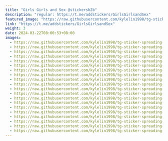 ```yaml
---
title: "Girls Girls and Sex @stickersb2b"
description: "regular: https://t.me/addstickers/GirlsGirlsandSex"
featured_image: "https://raw.githubusercontent.com/kylelin1998/tg-sticker-spreading-worldwide-images/main/img/96063bab-45f7-4201-9268-2bbd25deec14.jpg"
link: "https://t.me/addstickers/GirlsGirlsandSex"
weight: 3
date: 2024-03-22T08:00:53+08:00
images:
  - https://raw.githubusercontent.com/kylelin1998/tg-sticker-spreading-worldwide-images/main/img/96063bab-45f7-4201-9268-2bbd25deec14.jpg
  - https://raw.githubusercontent.com/kylelin1998/tg-sticker-spreading-worldwide-images/main/img/71908548-43ae-4637-876c-ce952e3019ed.jpg
  - https://raw.githubusercontent.com/kylelin1998/tg-sticker-spreading-worldwide-images/main/img/a523d114-a528-494a-956e-f130de9d43e3.jpg
  - https://raw.githubusercontent.com/kylelin1998/tg-sticker-spreading-worldwide-images/main/img/062ada4a-fa60-4848-bd3d-561db3072293.jpg
  - https://raw.githubusercontent.com/kylelin1998/tg-sticker-spreading-worldwide-images/main/img/bf299651-cf4e-4eb8-8caa-5271bef11ab5.jpg
  - https://raw.githubusercontent.com/kylelin1998/tg-sticker-spreading-worldwide-images/main/img/35ca0baa-386b-478d-8596-287ef127f85c.jpg
  - https://raw.githubusercontent.com/kylelin1998/tg-sticker-spreading-worldwide-images/main/img/d3fa8940-f50b-4113-99e1-ebfa4e71cfaf.jpg
  - https://raw.githubusercontent.com/kylelin1998/tg-sticker-spreading-worldwide-images/main/img/d837d372-5ad6-4c88-a9b2-65eeb4b2b315.jpg
  - https://raw.githubusercontent.com/kylelin1998/tg-sticker-spreading-worldwide-images/main/img/9ad90bf3-8da8-4dc0-b944-72ab3c50292f.jpg
  - https://raw.githubusercontent.com/kylelin1998/tg-sticker-spreading-worldwide-images/main/img/64c45cbf-cc72-43e5-ae2a-3bef6a0f5070.jpg
  - https://raw.githubusercontent.com/kylelin1998/tg-sticker-spreading-worldwide-images/main/img/bc232fb2-7870-44b3-96bf-4023609dc16b.jpg
  - https://raw.githubusercontent.com/kylelin1998/tg-sticker-spreading-worldwide-images/main/img/8d82791b-eb58-4031-a575-05ba4bae94ef.jpg
  - https://raw.githubusercontent.com/kylelin1998/tg-sticker-spreading-worldwide-images/main/img/05ccd925-8bdb-456f-be78-eadcb64f7ef3.jpg
  - https://raw.githubusercontent.com/kylelin1998/tg-sticker-spreading-worldwide-images/main/img/1733f272-f759-4a26-8f1d-504b59cc0d68.jpg
  - https://raw.githubusercontent.com/kylelin1998/tg-sticker-spreading-worldwide-images/main/img/7ea35024-e2ad-4727-a2a3-cebb323512c2.jpg
  - https://raw.githubusercontent.com/kylelin1998/tg-sticker-spreading-worldwide-images/main/img/444ef0b9-10e1-47a9-b897-80aa47bb6758.jpg
  - https://raw.githubusercontent.com/kylelin1998/tg-sticker-spreading-worldwide-images/main/img/cd8c2aaf-1c33-4d73-8886-76fa6ba737f7.jpg
  - https://raw.githubusercontent.com/kylelin1998/tg-sticker-spreading-worldwide-images/main/img/886dcd26-709b-4664-9fb0-6b22b4aa8138.jpg
  - https://raw.githubusercontent.com/kylelin1998/tg-sticker-spreading-worldwide-images/main/img/c89864ba-b0b8-4d78-9c37-5c68658cfdd7.jpg
  - https://raw.githubusercontent.com/kylelin1998/tg-sticker-spreading-worldwide-images/main/img/007c1cc3-585e-4406-b468-14e6de5fbe0b.jpg
---
```

